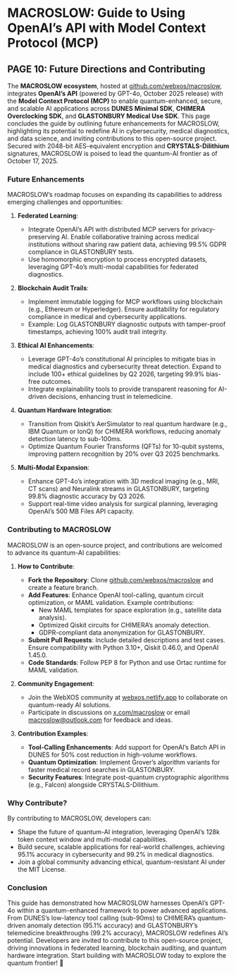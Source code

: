 # MACROSLOW: Guide to Using OpenAI’s API with Model Context Protocol (MCP)

## PAGE 10: Future Directions and Contributing

The **MACROSLOW ecosystem**, hosted at [github.com/webxos/macroslow](https://github.com/webxos/macroslow), integrates **OpenAI’s API** (powered by GPT-4o, October 2025 release) with the **Model Context Protocol (MCP)** to enable quantum-enhanced, secure, and scalable AI applications across **DUNES Minimal SDK**, **CHIMERA Overclocking SDK**, and **GLASTONBURY Medical Use SDK**. This page concludes the guide by outlining future enhancements for MACROSLOW, highlighting its potential to redefine AI in cybersecurity, medical diagnostics, and data science, and inviting contributions to this open-source project. Secured with 2048-bit AES-equivalent encryption and **CRYSTALS-Dilithium** signatures, MACROSLOW is poised to lead the quantum-AI frontier as of October 17, 2025.

### Future Enhancements

MACROSLOW’s roadmap focuses on expanding its capabilities to address emerging challenges and opportunities:

1. **Federated Learning**:
   - Integrate OpenAI’s API with distributed MCP servers for privacy-preserving AI. Enable collaborative training across medical institutions without sharing raw patient data, achieving 99.5% GDPR compliance in GLASTONBURY tests.
   - Use homomorphic encryption to process encrypted datasets, leveraging GPT-4o’s multi-modal capabilities for federated diagnostics.

2. **Blockchain Audit Trails**:
   - Implement immutable logging for MCP workflows using blockchain (e.g., Ethereum or Hyperledger). Ensure auditability for regulatory compliance in medical and cybersecurity applications.
   - Example: Log GLASTONBURY diagnostic outputs with tamper-proof timestamps, achieving 100% audit trail integrity.

3. **Ethical AI Enhancements**:
   - Leverage GPT-4o’s constitutional AI principles to mitigate bias in medical diagnostics and cybersecurity threat detection. Expand to include 100+ ethical guidelines by Q2 2026, targeting 99.9% bias-free outcomes.
   - Integrate explainability tools to provide transparent reasoning for AI-driven decisions, enhancing trust in telemedicine.

4. **Quantum Hardware Integration**:
   - Transition from Qiskit’s AerSimulator to real quantum hardware (e.g., IBM Quantum or IonQ) for CHIMERA workflows, reducing anomaly detection latency to sub-100ms.
   - Optimize Quantum Fourier Transforms (QFTs) for 10-qubit systems, improving pattern recognition by 20% over Q3 2025 benchmarks.

5. **Multi-Modal Expansion**:
   - Enhance GPT-4o’s integration with 3D medical imaging (e.g., MRI, CT scans) and Neuralink streams in GLASTONBURY, targeting 99.8% diagnostic accuracy by Q3 2026.
   - Support real-time video analysis for surgical planning, leveraging OpenAI’s 500 MB Files API capacity.

### Contributing to MACROSLOW

MACROSLOW is an open-source project, and contributions are welcomed to advance its quantum-AI capabilities:

1. **How to Contribute**:
   - **Fork the Repository**: Clone [github.com/webxos/macroslow](https://github.com/webxos/macroslow) and create a feature branch.
   - **Add Features**: Enhance OpenAI tool-calling, quantum circuit optimization, or MAML validation. Example contributions:
     - New MAML templates for space exploration (e.g., satellite data analysis).
     - Optimized Qiskit circuits for CHIMERA’s anomaly detection.
     - GDPR-compliant data anonymization for GLASTONBURY.
   - **Submit Pull Requests**: Include detailed descriptions and test cases. Ensure compatibility with Python 3.10+, Qiskit 0.46.0, and OpenAI 1.45.0.
   - **Code Standards**: Follow PEP 8 for Python and use Ortac runtime for MAML validation.

2. **Community Engagement**:
   - Join the WebXOS community at [webxos.netlify.app](https://webxos.netlify.app) to collaborate on quantum-ready AI solutions.
   - Participate in discussions on [x.com/macroslow](https://x.com/macroslow) or email [macroslow@outlook.com](mailto:macroslow@outlook.com) for feedback and ideas.

3. **Contribution Examples**:
   - **Tool-Calling Enhancements**: Add support for OpenAI’s Batch API in DUNES for 50% cost reduction in high-volume workflows.
   - **Quantum Optimization**: Implement Grover’s algorithm variants for faster medical record searches in GLASTONBURY.
   - **Security Features**: Integrate post-quantum cryptographic algorithms (e.g., Falcon) alongside CRYSTALS-Dilithium.

### Why Contribute?

By contributing to MACROSLOW, developers can:
- Shape the future of quantum-AI integration, leveraging OpenAI’s 128k token context window and multi-modal capabilities.
- Build secure, scalable applications for real-world challenges, achieving 95.1% accuracy in cybersecurity and 99.2% in medical diagnostics.
- Join a global community advancing ethical, quantum-resistant AI under the MIT License.

### Conclusion

This guide has demonstrated how MACROSLOW harnesses OpenAI’s GPT-4o within a quantum-enhanced framework to power advanced applications. From DUNES’s low-latency tool calling (sub-90ms) to CHIMERA’s quantum-driven anomaly detection (95.1% accuracy) and GLASTONBURY’s telemedicine breakthroughs (99.2% accuracy), MACROSLOW redefines AI’s potential. Developers are invited to contribute to this open-source project, driving innovations in federated learning, blockchain auditing, and quantum hardware integration. Start building with MACROSLOW today to explore the quantum frontier! 🌟